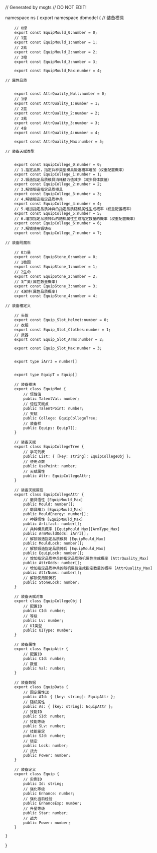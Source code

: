 // Generated by msgts
// DO NOT EDIT!

namespace ns {
	export namespace dbmodel {
	// 装备模具
		
		// 0绿
		export const EquipMould_0:number = 0; 
		// 1蓝
		export const EquipMould_1:number = 1; 
		// 2紫
		export const EquipMould_2:number = 2; 
		// 3橙
		export const EquipMould_3:number = 3; 
		
		export const EquipMould_Max:number = 4; 
		
	// 属性品质
		
		
		export const AttrQuality_Null:number = 0; 
		// 1绿
		export const AttrQuality_1:number = 1; 
		// 2蓝
		export const AttrQuality_2:number = 2; 
		// 3紫
		export const AttrQuality_3:number = 3; 
		// 4金
		export const AttrQuality_4:number = 4; 
		
		export const AttrQuality_Max:number = 5; 
		
	// 装备天赋类型
		
		
		export const EquipCollege_0:number = 0; 
		// 1.指定品质，指定兵种类型模具锻造概率增加（权重配置概率）
		export const EquipCollege_1:number = 1; 
		// 2.锻造指定品质模具消耗精力值减少（减少具体数值）
		export const EquipCollege_2:number = 2; 
		// 3.解锁锻造指定品质模具
		export const EquipCollege_3:number = 3; 
		// 4.解锁锻造指定品质神兵
		export const EquipCollege_4:number = 4; 
		// 5.增加指定品质神兵的指定品质随机属性生成概率（权重配置概率）
		export const EquipCollege_5:number = 5; 
		// 6.增加指定品质神兵的随机属性生成指定数量的概率（权重配置概率）
		export const EquipCollege_6:number = 6; 
		// 7.解锁使用锻铸石
		export const EquipCollege_7:number = 7; 
		
	// 装备附魔石
		
		// 0力量
		export const EquipStone_0:number = 0; 
		// 1稳固
		export const EquipStone_1:number = 1; 
		// 2生命
		export const EquipStone_2:number = 2; 
		// 3广奥(属性数量概率)
		export const EquipStone_3:number = 3; 
		// 4渊博(属性品质概率)
		export const EquipStone_4:number = 4; 
		
	// 装备槽定义
		
		// 头盔
		export const Equip_Slot_Helmet:number = 0; 
		// 衣服
		export const Equip_Slot_Clothes:number = 1; 
		// 武器
		export const Equip_Slot_Arms:number = 2; 
		
		export const Equip_Slot_Max:number = 3; 
		
		
		export type iArr3 = number[]
		
		
		export type EquipT = Equip[]
		
		// 装备模块
		export class EquipMod {	
			// 悟性值
			public TalentVal: number; 
			// 悟性天赋点
			public TalentPoint: number; 
			// 天赋
			public College: EquipCollegeTree; 
			// 装备栏
			public Equips: EquipT[]; 
		}
		
		// 装备天赋
		export class EquipCollegeTree {	
			// 学习列表
			public List: { [key: string]: EquipCollegeObj }; 
			// 使用点数
			public UsePoint: number; 
			// 天赋属性
			public Attr: EquipCollegeAttr; 
		}
		
		// 装备天赋属性
		export class EquipCollegeAttr {	
			// 磨具悟性 [EquipMould_Max]
			public Mould: number[]; 
			// 磨具精力 [EquipMould_Max]
			public MouldEnergy: number[]; 
			// 神器悟性 [EquipMould_Max]
			public Artifact: number[]; 
			// 兵种模具概率 [EquipMould_Max][ArmType_Max]
			public ArmMouldOdds: iArr3[]; 
			// 解锁锻造指定品质模具 [EquipMould_Max]
			public MouldLock: number[]; 
			// 解锁锻造指定品质神兵 [EquipMould_Max]
			public EquipLock: number[]; 
			// 增加指定品质神兵的指定品质随机属性生成概率 [AttrQuality_Max]
			public AttrOdds: number[]; 
			// 增加指定品质神兵的随机属性生成指定数量的概率 [AttrQuality_Max]
			public AttrNums: number[]; 
			// 解锁使用锻铸石
			public StoneLock: number; 
		}
		
		// 装备天赋对象
		export class EquipCollegeObj {	
			// 配置ID
			public CId: number; 
			// 等级
			public Lv: number; 
			// UI类型
			public UIType: number; 
		}
		
		// 装备属性
		export class EquipAttr {	
			// 配置ID
			public CId: number; 
			// 数值
			public Val: number; 
		}
		
		// 装备数据
		export class EquipData {	
			// 固定属性ID
			public AId: { [key: string]: EquipAttr }; 
			// 随机属性
			public As: { [key: string]: EquipAttr }; 
			// 技能ID
			public SId: number; 
			// 技能等级
			public SLv: number; 
			// 技能鉴定
			public SJd: number; 
			// 锁定
			public Lock: number; 
			// 战力
			public Power: number; 
		}
		
		// 装备定义
		export class Equip {	
			// 实例ID
			public Id: string; 
			// 强化等级
			public Enhance: number; 
			// 强化当前经验
			public EnhanceExp: number; 
			// 升星等级
			public Star: number; 
			// 战力
			public Power: number; 
		}
		
	}
}
